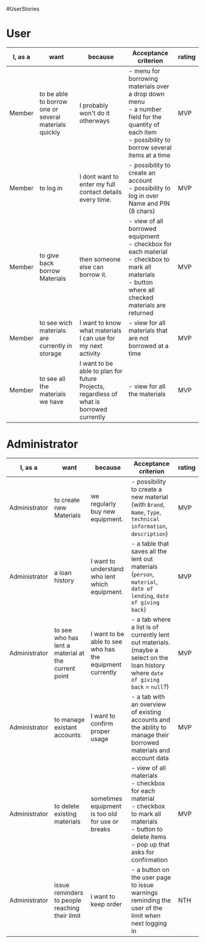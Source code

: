 #UserStories

# User

| I, as a | want                                                  | because                                                                                 | Acceptance criterion                                                                                                                                       | rating |
| ------- | ----------------------------------------------------- | --------------------------------------------------------------------------------------- | ---------------------------------------------------------------------------------------------------------------------------------------------------------- | ------ |
| Member  | to be able to borrow one or several materials quickly | I probably won't do it otherways                                                        | - menu for borrowing materials over a drop down menu<br>- a number field for the quantity of each item<br>- possibility to borrow several items at a time  | MVP    |
| Member  | to log in                                             | I dont want to enter my full contact details every time.                                | - possibility to create an account<br>- possibility to log in over Name and PIN (8 chars)                                                                  | MVP    |
| Member  | to give back borrow Materials                         | then someone else can borrow it.                                                        | - view of all borrowed equipment<br>- checkbox for each material <br>- checkbox to mark all materials<br>- button where all checked materials are returned | MVP    |
| Member  | to see wich materials are currently in storage        | I want to know what materials I can use for my next activity                            | - view for all materials that are not borrowed at a time                                                                                                   | MVP    |
| Member  | to see all the materials we have                      | I want to be able to plan for future Projects, regardless of what is borrowed currently | - view for all the materials                                                                                                                               | MVP    |

# Administrator

| I, as a       | want                                                | because                                                  | Acceptance criterion                                                                                                                                            | rating |
| ------------- | --------------------------------------------------- | -------------------------------------------------------- | --------------------------------------------------------------------------------------------------------------------------------------------------------------- | ------ |
| Administrator | to create new Materials                             | we regularly buy new equipment.                          | - possibility to create a new material (with `Brand`, `Name`, `Type`, `technical information`, `description`)                                                   | MVP    |
| Administrator | a loan history                                      | I want to understand who lent which equipment.           | - a table that saves all the lent out materials (`person`, `material`, `date of lending`, `date of giving back`)                                                | MVP    |
| Administrator | to see who has lent a material at the current point | I want to be able to see who has the equipment currently | - a tab where a list is of currently lent out materials. (maybe a select on the loan history where `date of giving back` = `null`?)                             | MVP    |
| Administrator | to manage existant accounts                         | I want to confirm proper usage                           | - a tab with an overview of existing accounts and the ability to manage their borrowed materials and account data                                               | MVP    |
| Administrator | to delete existing materials                        | sometimes equipment is too old for use or breaks         | - view of all materials<br>- checkbox for each material <br>- checkbox to mark all materials<br>- button to delete items<br>- pop up that asks for confirmation | MVP    |
| Administrator | issue reminders to people reaching their limit      | i want to keep order                                     | - a button on the user page to issue warnings reminding the user of the limit when next logging in                                                              | NTH    |
